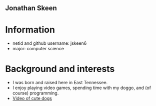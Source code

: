 ## Jonathan Skeen

# Information
* netid and github username: jskeen6
* major: computer science

# Background and interests
* I was born and raised here in East Tennessee.
* I enjoy playing video games, spending time with
my doggo, and (of course) programming.
* [Video of cute dogs](https://www.youtube.com/watch?v=dQw4w9WgXcQ)

